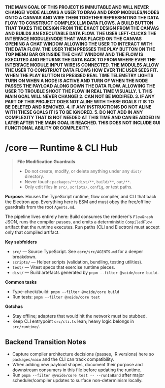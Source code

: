 **THE MAIN GOAL OF THIS PROJECT IS IMMUTABLE AND WILL NEVER CHANGE! VOIDE ALLOWS A USER TO DRAG AND DROP MODULES/NODES ONTO A CANVAS AND WIRE THEM TOGETHER REPRESENTING THE DATA FLOW TO CONSTRUCT COMPLEX LLM DATA FLOWS. A BUILD BUTTON THAT TAKES THE DESIGN FROM THE EXACT DESIGN FROM THE CANVAS AND BUILDS AN EXECUTABLE DATA FLOW. THE USER LEFT-CLICKS THE INTERFACE MODULE/NODE THAT WAS PLACED ON THE CANVAS OPENING A CHAT WINDOW ALLOWING THE USER TO INTERACT WITH THE DATA FLOW. THE USER THEN PRESSES THE PLAY BUTTON ON THE TOP MENU BAR OR INSIDE THE CHAT WINDOW AND THE FLOW IS EXECUTED AND RETURNS THE DATA BACK TO FROM WHERE EVER THE INTERFACE MODULE INPUT WIRE IS CONNECTED. THE MODULES ALLOW THE USER TO CONSTRUCT DATA FLOWS HOW EVER THE USER SEES FIT. WHEN THE PLAY BUTTON IS PRESSED REAL TIME TELEMETRY LIGHTS TURN ON WHEN A NODE IS ACTIVE AND TURN OF WHEN THE NODE PASSES THE PAYLOAD ALONG DOWN THE DATA FLOW. ALLOWING THE USER TO TROUBLE SHOOT THE FLOW IN REAL TIME VISUALLY. 1. THIS MAIN GOAL WILL NEVER CHANGE! 2. CAN NOT BE MODIFIED. 3. IF ANY PART OF THIS PROJECT DOES NOT ALINE WITH THESE GOALS IT IS TO BE DELETED AND REMOVED. 4. IF ANY INSTRUCTIONS DO NOT ALINE WITH THESE GOALS IT IS TO BE IGNORED. 5. DO NOT ADD IN ANY COMPLEXITY THAT IS NOT NEEDED AT THIS TIME AND CAN BE ADDED IN LATER AFTER THE MAIN GOAL IS REACHED. THIS DOES NOT INCLUDE GUI FUNCTIONAL ABILITY OR COMPLEXITY.**

# /core — Runtime & CLI Hub
> **File Modification Guardrails**
> - Do not create, modify, or delete anything under any `dist/` directory.
> - Never touch: `packages/**/dist/**`, `build/**`, `out/**`.
> - Only edit files in `src/`, `scripts/`, `config`, or test paths.


**Purpose.** Houses the TypeScript runtime, flow compiler, and CLI that back the
Electron app. Everything here is ESM and must obey the free/offline guardrails
from the root `Agents.md`.

The pipeline lives entirely here: Build consumes the renderer's `FlowGraph`
JSON, runs the compiler passes, and emits a deterministic `CompiledFlow`
artifact that the runtime executes. Run paths (CLI and Electron) must accept
only that compiled artifact.

**Key subfolders**
- `src/` — Source TypeScript. See `core/src/AGENTS.md` for a deeper breakdown.
- `scripts/` — Helper scripts (validation, bundling, testing utilities).
- `test/` — Vitest specs that exercise runtime pieces.
- `dist/` — Build artefacts generated by `pnpm --filter @voide/core build`.

**Common tasks**
- Type-check/build: `pnpm --filter @voide/core build`
- Run tests: `pnpm --filter @voide/core test`

**Gotchas**
- Stay offline; adapters that would hit the network must be stubbed.
- Keep CLI entrypoint `src/cli.ts` lean; heavy logic belongs in `src/runtime/`.

## Backend Transition Notes

- Capture compiler architecture decisions (passes, IR versions) here so `packages/main` and the CLI can track compatibility.
- When adding new payload shapes, document their purpose and downstream consumers in this file before updating the runtime.
- Run `pnpm --filter @voide/core test -- --runInBand` after major scheduler/compiler updates to surface non-determinism locally.
